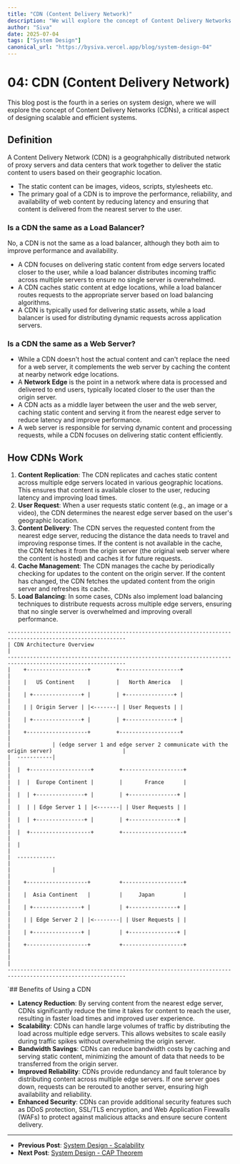 ```yaml
---
title: "CDN (Content Delivery Network)"
description: "We will explore the concept of Content Delivery Networks (CDNs)"
author: "Siva"
date: 2025-07-04
tags: ["System Design"]
canonical_url: "https://bysiva.vercel.app/blog/system-design-04"
---
```


# 04: CDN (Content Delivery Network)
This blog post is the fourth in a series on system design, where we will explore the concept of Content Delivery Networks (CDNs), a critical aspect of designing scalable and efficient systems.

## Definition
A Content Delivery Network (CDN) is a geograhphically distributed network of proxy servers and data centers that work together to deliver the static content to users based on their geographic location.
- The static content can be images, videos, scripts, stylesheets etc.
- The primary goal of a CDN is to improve the performance, reliability, and availability of web content by reducing latency and ensuring that content is delivered from the nearest server to the user.

### Is a CDN the same as a Load Balancer?
No, a CDN is not the same as a load balancer, although they both aim to improve performance and availability.
- A CDN focuses on delivering static content from edge servers located closer to the user, while a load balancer distributes incoming traffic across multiple servers to ensure no single server is overwhelmed.
- A CDN caches static content at edge locations, while a load balancer routes requests to the appropriate server based on load balancing algorithms.
- A CDN is typically used for delivering static assets, while a load balancer is used for distributing dynamic requests across application servers.

### Is a CDN the same as a Web Server?
- While a CDN doesn't host the actual content and can't replace the need for a web server, it complements the web server by caching the content at nearby network edge locations.
- A **Network Edge** is the point in a network where data is processed and delivered to end users, typically located closer to the user than the origin server.
- A CDN acts as a middle layer between the user and the web server, caching static content and serving it from the nearest edge server to reduce latency and improve performance.
- A web server is responsible for serving dynamic content and processing requests, while a CDN focuses on delivering static content efficiently.

## How CDNs Work
1. **Content Replication**: The CDN replicates and caches static content across multiple edge servers located in various geographic locations. This ensures that content is available closer to the user, reducing latency and improving load times.
2. **User Request**: When a user requests static content (e.g., an image or a video), the CDN determines the nearest edge server based on the user's geographic location.
3. **Content Delivery**: The CDN serves the requested content from the nearest edge server, reducing the distance the data needs to travel and improving response times. If the content is not available in the cache, the CDN fetches it from the origin server (the original web server where the content is hosted) and caches it for future requests.
4. **Cache Management**: The CDN manages the cache by periodically checking for updates to the content on the origin server. If the content has changed, the CDN fetches the updated content from the origin server and refreshes its cache.
5. **Load Balancing**: In some cases, CDNs also implement load balancing techniques to distribute requests across multiple edge servers, ensuring that no single server is overwhelmed and improving overall performance.
```text
-----------------------------------------------------------------------------------------------------------
| CDN Architecture Overview                                                                               |
-----------------------------------------------------------------------------------------------------------
|    +-------------------+        +-------------------+                                                   |  
|    |   US Continent    |        |   North America   |                                                   |  
|    | +---------------+ |        | +---------------+ |                                                   |
|    | | Origin Server | |<-------| | User Requests | |                                                   |
|    | +---------------+ |        | +---------------+ |                                                   |  
|    +-------------------+        +-------------------+                                                   |          
|             | (edge server 1 and edge server 2 communicate with the origin server)                      |
|  -----------|                                                                                           |
|  |  +-------------------+        +-------------------+                                                  |    
|  |  |  Europe Continent |        |       France      |                                                  |
|  |  | +---------------+ |        | +---------------+ |                                                  |    
|  |  | | Edge Server 1 | |<-------| | User Requests | |                                                  | 
|  |  | +---------------+ |        | +---------------+ |                                                  | 
|  |  +-------------------+        +-------------------+                                                  |
|  |                                                                                                      | 
|  ------------                                                                                           | 
|             |                                                                                           |
|    +-------------------+         +-------------------+                                                  |       
|    |  Asia Continent   |         |     Japan         |                                                  |                   
|    | +---------------+ |         | +---------------+ |                                                  |   
|    | | Edge Server 2 | |<--------| | User Requests | |                                                  |
|    | +---------------+ |         | +---------------+ |                                                  |
|    +-------------------+         +-------------------+                                                  |
|                                                                                                         |   
-----------------------------------------------------------------------------------------------------------
```

`## Benefits of Using a CDN
- **Latency Reduction**: By serving content from the nearest edge server, CDNs significantly reduce the time it takes for content to reach the user, resulting in faster load times and improved user experience.
- **Scalability**: CDNs can handle large volumes of traffic by distributing the load across multiple edge servers. This allows websites to scale easily during traffic spikes without overwhelming the origin server.
- **Bandwidth Savings**: CDNs can reduce bandwidth costs by caching and serving static content, minimizing the amount of data that needs to be transferred from the origin server.
- **Improved Reliability**: CDNs provide redundancy and fault tolerance by distributing content across multiple edge servers. If one server goes down, requests can be rerouted to another server, ensuring high availability and reliability.
- **Enhanced Security**: CDNs can provide additional security features such as DDoS protection, SSL/TLS encryption, and Web Application Firewalls (WAFs) to protect against malicious attacks and ensure secure content delivery.

---
- **Previous Post**: [System Design - Scalability](/blog/system-design-03)
- **Next Post**: [System Design - CAP Theorem](/blog/system-design-05)